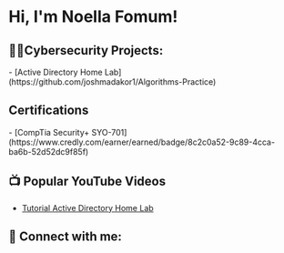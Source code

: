 <h1>Hi, I'm Noella Fomum!</h1>

<h2>👨‍💻Cybersecurity Projects:</h2>
  - [Active Directory Home Lab] (https://github.com/joshmadakor1/Algorithms-Practice)

<h2> Certifications </h2>
- [CompTia Security+ SYO-701] (https://www.credly.com/earner/earned/badge/8c2c0a52-9c89-4cca-ba6b-52d52dc9f85f)

 <h2>📺 Popular YouTube Videos</h2>

- [Tutorial Active Directory Home Lab](https://www.youtube.com/watch?v=a83ASGn_V_s) 

<h2> 🤳 Connect with me:</h2>

[linkedin]:(https://www.linkedin.com/in/noella-fomum-450349343/)
<!--
**joshmadakor1/joshmadakor1** is a ✨ _special_ ✨ repository because its `README.md` (this file) appears on your GitHub profile.

Here are some ideas to get you started:

- 🔭 I’m currently working on ...
- 🌱 I’m currently learning ...
- 👯 I’m looking to collaborate on ...
- 🤔 I’m looking for help with ...
- 💬 Ask me about ...
- 📫 How to reach me: ...
- 😄 Pronouns: ...
- ⚡ Fun fact: ...
-->
